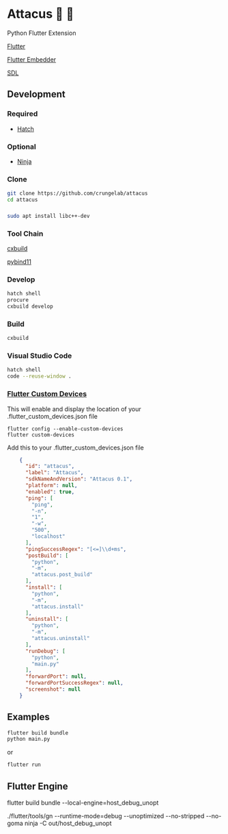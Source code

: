 # Attacus :snake: :butterfly:

Python Flutter Extension

[Flutter](https://flutter.dev/)

[Flutter Embedder](https://github.com/flutter/flutter/wiki/Custom-Flutter-Engine-Embedders)

[SDL](https://github.com/libsdl-org/SDL/)

## Development

### Required

* [Hatch](https://hatch.pypa.io/)

### Optional

* [Ninja](https://ninja-build.org/)

### Clone

```bash
git clone https://github.com/crungelab/attacus
cd attacus
```

###
```bash
sudo apt install libc++-dev
```

### Tool Chain

[cxbuild](https://github.com/crungelab/cxbuild)

[pybind11](https://github.com/pybind/pybind11)

### Develop
```bash
hatch shell
procure
cxbuild develop
```

### Build
```bash
cxbuild
```

### Visual Studio Code
```bash
hatch shell
code --reuse-window .
```

### [Flutter Custom Devices](https://github.com/flutter/flutter/wiki/Using-custom-embedders-with-the-Flutter-CLI)
This will enable and display the location of your .flutter_custom_devices.json file
```
flutter config --enable-custom-devices
flutter custom-devices
```
Add this to your .flutter_custom_devices.json file

``` json
    {
      "id": "attacus",
      "label": "Attacus",
      "sdkNameAndVersion": "Attacus 0.1",
      "platform": null,
      "enabled": true,
      "ping": [
        "ping",
        "-n",
        "1",
        "-w",
        "500",
        "localhost"
      ],
      "pingSuccessRegex": "[<=]\\d+ms",
      "postBuild": [
        "python",
        "-m",
        "attacus.post_build"
      ],
      "install": [
        "python",
        "-m",
        "attacus.install"
      ],
      "uninstall": [
        "python",
        "-m",
        "attacus.uninstall"
      ],
      "runDebug": [
        "python",
        "main.py"
      ],
      "forwardPort": null,
      "forwardPortSuccessRegex": null,
      "screenshot": null
    }
```

## Examples
```bash
flutter build bundle
python main.py
```
or
```bash
flutter run
```

## Flutter Engine
flutter build bundle --local-engine=host_debug_unopt

./flutter/tools/gn --runtime-mode=debug --unoptimized --no-stripped --no-goma
ninja -C out/host_debug_unopt